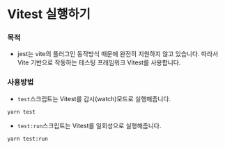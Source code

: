 # Vitest 실행하기 
### 목적 
- jest는 vite의 플러그인 동작방식 때문에 완전히 지원하지 않고 있습니다. 따라서 Vite 기반으로 작동하는 테스팅 프레임워크 Vitest를 사용합니다. 
### 사용방법
- `test`스크립트는 Vitest를 감시(watch)모드로 실행해줍니다. 
```shell
yarn test
```
- `test:run`스크립트는 Vitest를 일회성으로 실행해줍니다. 
```shell
yarn test:run
```